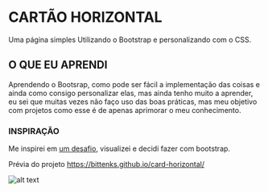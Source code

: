 # CARTÃO HORIZONTAL

Uma página simples Utilizando o Bootstrap e personalizando com o CSS. <br/>

## O QUE EU APRENDI <br/>
Aprendendo o Bootsrap, como pode ser fácil a implementação das coisas e ainda como consigo personalizar elas, mas ainda tenho muito a aprender, eu sei que muitas vezes não faço uso das boas práticas, mas meu objetivo com projetos como esse é
de apenas aprimorar o meu conhecimento.
<br/>
### INSPIRAÇÃO <br />
Me inspirei em [um desafio](https://www.frontendmentor.io/challenges/article-preview-component-dYBN_pYFT), visualizei e decidi fazer com bootstrap.


Prévia do projeto
https://bittenks.github.io/card-horizontal/

![alt text](https://github.com/bittenks/card-horizontal/blob/main/card-h.gif)
